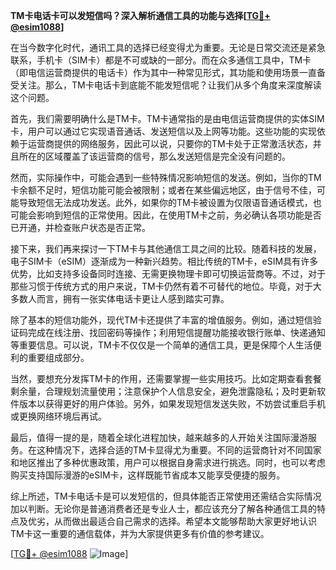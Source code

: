 **TM卡电话卡可以发短信吗？深入解析通信工具的功能与选择[[TG💪+ @esim1088](https://t.me/s/esim1088)]**

在当今数字化时代，通讯工具的选择已经变得尤为重要。无论是日常交流还是紧急联系，手机卡（SIM卡）都是不可或缺的一部分。而在众多通信工具中，TM卡（即电信运营商提供的电话卡）作为其中一种常见形式，其功能和使用场景一直备受关注。那么，TM卡电话卡到底能不能发短信呢？让我们从多个角度来深度解读这个问题。

首先，我们需要明确什么是TM卡。TM卡通常指的是由电信运营商提供的实体SIM卡，用户可以通过它实现语音通话、发送短信以及上网等功能。这些功能的实现依赖于运营商提供的网络服务，因此可以说，只要你的TM卡处于正常激活状态，并且所在的区域覆盖了该运营商的信号，那么发送短信是完全没有问题的。

然而，实际操作中，可能会遇到一些特殊情况影响短信的发送。例如，当你的TM卡余额不足时，短信功能可能会被限制；或者在某些偏远地区，由于信号不佳，可能导致短信无法成功发送。此外，如果你的TM卡被设置为仅限语音通话模式，也可能会影响到短信的正常使用。因此，在使用TM卡之前，务必确认各项功能是否已开通，并检查账户状态是否正常。

接下来，我们再来探讨一下TM卡与其他通信工具之间的比较。随着科技的发展，电子SIM卡（eSIM）逐渐成为一种新兴趋势。相比传统的TM卡，eSIM具有许多优势，比如支持多设备同时连接、无需更换物理卡即可切换运营商等。不过，对于那些习惯于传统方式的用户来说，TM卡仍然有着不可替代的地位。毕竟，对于大多数人而言，拥有一张实体电话卡更让人感到踏实可靠。

除了基本的短信功能外，现代TM卡还提供了丰富的增值服务。例如，通过短信验证码完成在线注册、找回密码等操作；利用短信提醒功能接收银行账单、快递通知等重要信息。可以说，TM卡不仅仅是一个简单的通信工具，更是保障个人生活便利的重要组成部分。

当然，要想充分发挥TM卡的作用，还需要掌握一些实用技巧。比如定期查看套餐剩余量，合理规划流量使用；注意保护个人信息安全，避免泄露隐私；及时更新软件版本以获得更好的用户体验。另外，如果发现短信发送失败，不妨尝试重启手机或更换网络环境后再试。

最后，值得一提的是，随着全球化进程加快，越来越多的人开始关注国际漫游服务。在这种情况下，选择合适的TM卡显得尤为重要。不同的运营商针对不同国家和地区推出了多种优惠政策，用户可以根据自身需求进行挑选。同时，也可以考虑购买支持国际漫游的eSIM卡，这样既能节省成本又能享受便捷的服务。

综上所述，TM卡电话卡是可以发短信的，但具体能否正常使用还需结合实际情况加以判断。无论你是普通消费者还是专业人士，都应该充分了解各种通信工具的特点及优劣，从而做出最适合自己需求的选择。希望本文能够帮助大家更好地认识TM卡这一重要的通信载体，并为大家提供更多有价值的参考建议。

[[TG💪+ @esim1088](https://t.me/s/esim1088) ![Image](https://i.postimg.cc/4NQfJmqS/Snipaste-2025-05-13-00-14-12.png)]